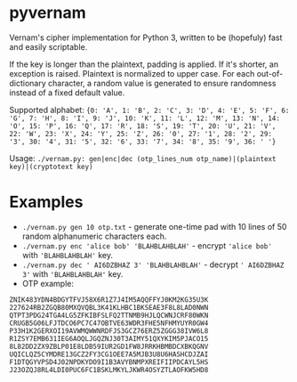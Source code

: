 # pyvernam
Vernam's cipher implementation for Python 3, written to be (hopefuly) fast and easily scriptable.

If the key is longer than the plaintext, padding is applied. If it's shorter, an exception is raised. Plaintext is normalized to upper case. For each out-of-dictionary character, a random value is generated to ensure randomness instead of a fixed default value.

Supported alphabet:
```{0: 'A', 1: 'B', 2: 'C', 3: 'D', 4: 'E', 5: 'F', 6: 'G', 7: 'H', 8: 'I', 9: 'J', 10: 'K', 11: 'L', 12: 'M', 13: 'N', 14: 'O', 15: 'P', 16: 'Q', 17: 'R', 18: 'S', 19: 'T', 20: 'U', 21: 'V', 22: 'W', 23: 'X', 24: 'Y', 25: 'Z', 26: '0', 27: '1', 28: '2', 29: '3', 30: '4', 31: '5', 32: '6', 33: '7', 34: '8', 35: '9', 36: ' '}```

Usage:
```./vernam.py: gen|enc|dec (otp_lines_num otp_name)|(plaintext key)|(cryptotext key)```

# Examples
 - ```./vernam.py gen 10 otp.txt``` - generate one-time pad with 10 lines of 50 random alphanumeric characters each.
 - ```./vernam.py enc 'alice bob' 'BLAHBLAHBLAH'``` - encrypt ```'alice bob'``` with ```'BLAHBLAHBLAH'``` key.
 - ```./vernam.py dec ' AI6DZBHAZ 3' 'BLAHBLAHBLAH'``` - decrypt ```' AI6DZBHAZ 3'``` with ```'BLAHBLAHBLAH'``` key.
 - OTP example:
 ```
ZNIK483YDN4BDGYTFVJ58X6R1Z7J4IM5AQQFFYJ0KM2KG35U3K
227624RB2ZGQB80MXQVQBL3K41KLHBC1BKSEAE3F8L8LAD0NWN
QTPT3PDG24TGA4LG5ZFKIBFSLFQ2TTNMB9HJLQCWNJCRF80WKN
CRUGB5G06LFJTDCO6PC7C47OBTVE63WDR3FHE5NFHMYUYR0GW4
P33H1K2GERXOI19AVWMQWWNRDFJS3GCZ76ERZ5ZGGG38IVW6L8
R1ZSY7EMB631IEG6AOQLJGQZNJ30T3AIMY51QXYKIM5PJACO15
8L82DD2ZX9ZBLP01E8LDB59IUR2GD1FW8JRRKHBMBDCXBKQGNV
UQICLQZ5CYMDRE13GCZ2FY3CG1OEE7A5MJB3U8U6HASHCDJZAI
F1DTQGYVPSD4J02NPDKYDO9I1B3AVYBNMPXREIFIIPDCAYL5HS
J23OZQJ8RL4LDI0PUC6FC1BSKLMKYLJKWR4OSYZTLAOFKW5HD8
```
